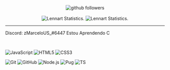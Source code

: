 <p align="center">
    <img src="https://img.shields.io/github/followers/zMarceloUS?label=Follow&style=social" alt="github followers" /><br>
    <br>
    <img src="https://github-readme-stats.vercel.app/api?username=zMarceloUS&show_icons=true&custom_title=zMarceloUS%20Github%20Stats&theme=gotham" alt="Lennart Statistics." />
    <img src="https://github-readme-stats.vercel.app/api/top-langs/?username=zMarceloUS&layout=compact&theme=gotham" alt="Lennart Statistics." />

</p>
<hr>

 

Discord: zMarceloUS_#6447
Estou Aprendendo C

<br>

![JavaScript](https://img.shields.io/badge/-JavaScript-000000?style=for-the-badge&logo=javascript)
![HTML5](https://img.shields.io/badge/-HTML5-000000?style=for-the-badge&logo=HTML5)
![CSS3](https://img.shields.io/badge/-CSS3-000000?style=for-the-badge&logo=CSS3&logoColor=3799d6)

![Git](https://img.shields.io/badge/-Git-000000?style=for-the-badge&logo=git&logoColor=F05032)
![GitHub](https://img.shields.io/badge/-GitHub-000000?style=for-the-badge&logo=github&logoColor=fff)
![Node.js](https://img.shields.io/badge/-Node.js-000000?style=for-the-badge&logo=node.js&logoColor=339933)
![Pug](https://img.shields.io/badge/-Pug-000000?style=for-the-badge&logo=pug&logoColor=f74b00)
![TS](https://img.shields.io/badge/-ts-000000?style=for-the-badge&logo=typescript&logoColor=00acd7)

